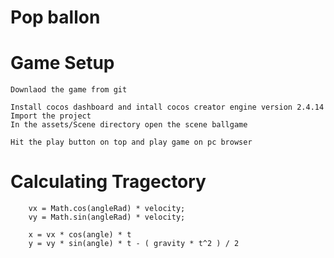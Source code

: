 # Pop ballon

# Game Setup
    Downlaod the game from git 
    
    Install cocos dashboard and intall cocos creator engine version 2.4.14
    Import the project
    In the assets/Scene directory open the scene ballgame

    Hit the play button on top and play game on pc browser

# Calculating Tragectory

        vx = Math.cos(angleRad) * velocity;
        vy = Math.sin(angleRad) * velocity;

        x = vx * cos(angle) * t
        y = vy * sin(angle) * t - ( gravity * t^2 ) / 2 
